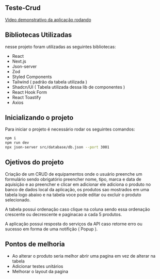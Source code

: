 ## Teste-Crud
[Video demonstrativo da aplicação rodando](https://youtu.be/CrMbOJDF-LE)
## Bibliotecas Utilizadas

nesse projeto foram utilizadas as seguintes bibliotecas:

- React
- Next.js
- Json-server
- Zod
- Styled Components
- Tailwind ( padrão da tabela utilizada )
- Shadcn/UI ( Tabela utilizada dessa lib de componentes )
- React Hook Form
- React Toastify
- Axios

## Inicializando o projeto
Para iniciar o projeto é necessário rodar os seguintes comandos:
```bash
npm i
npm run dev
npx json-server src/database/db.json --port 3001
```

## Ojetivos do projeto
Criação de um CRUD de equipamentos onde o usuário preenche um formulário sendo obrigatório preencher nome, tipo, marca e data de aquisição e ao preencher e clicar em adicionar ele adiciona o produto no banco de dados local da aplicação, os produtos sao mostrados em uma tabela logo abaixo e na tabela voce pode editar ou excluir o produto selecionado.

A tabela possui ordenação caso clique na coluna sendo essa ordenação crescente ou decrescente e paginacao a cada 5 produtos.

A aplicação possui resposta do serviços da API caso retorne erro ou sucesso em forma de uma notifição ( Popup ).

## Pontos de melhoria

- Ao alterar o produto seria melhor abrir uma pagina em vez de alterar na tabela
- Adicionar testes unitários
- Melhorar o layout da pagina
